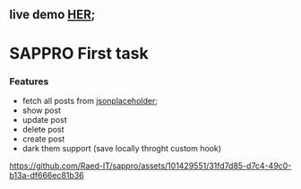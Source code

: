 ## live demo  [HER](https://sappro.onrender.com "demo");


# SAPPRO First task
### Features
- fetch all posts from   [jsonplaceholder](https://jsonplaceholder.typicode.com "jsonplaceholder");
- show post
- update post
- delete post
- create post
- dark them support (save locally throght custom hook)
 




https://github.com/Raed-IT/sappro/assets/101429551/31fd7d85-d7c4-49c0-b13a-df666ec81b36
